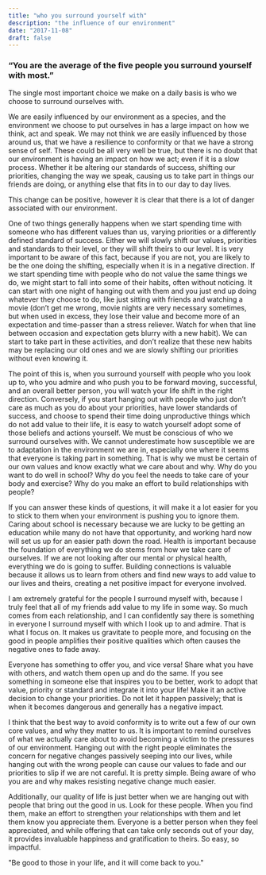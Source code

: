 ```yaml
---
title: "who you surround yourself with"
description: "the influence of our environment"
date: "2017-11-08"
draft: false
---
```


### “You are the average of the five people you surround yourself with most.”
The single most important choice we make on a daily basis is who we choose to surround ourselves with. 

We are easily influenced by our environment as a species, and the environment we choose to put ourselves in has a large impact on how we think, act and speak. We may not think we are easily influenced by those around us, that we have a resilience to conformity or that we have a strong sense of self. These could be all very well be true, but there is no doubt that our environment is having an impact on how we act; even if it is a slow process. Whether it be altering our standards of success, shifting our priorities, changing the way we speak, causing us to take part in things our friends are doing, or anything else that fits in to our day to day lives.

This change can be positive, however it is clear that there is a lot of danger associated with our environment.

One of two things generally happens when we start spending time with someone who has different values than us, varying priorities or a differently defined standard of success. Either we will slowly shift our values, priorities and standards to their level, or they will shift theirs to our level. It is very important to be aware of this fact, because if you are not, you are likely to be the one doing the shifting, especially when it is in a negative direction. If we start spending time with people who do not value the same things we do, we might start to fall into some of their habits, often without noticing. It can start with one night of hanging out with them and you just end up doing whatever they choose to do, like just sitting with friends and watching a movie (don’t get me wrong, movie nights are very necessary sometimes, but when used in excess, they lose their value and become more of an expectation and time-passer than a stress reliever. Watch for when that line between occasion and expectation gets blurry with a new habit). We can start to take part in these activities, and don’t realize that these new habits may be replacing our old ones and we are slowly shifting our priorities without even knowing it.

The point of this is, when you surround yourself with people who you look up to, who you admire and who push you to be forward moving, successful, and an overall better person, you will watch your life shift in the right direction. Conversely, if you start hanging out with people who just don’t care as much as you do about your priorities, have lower standards of success, and choose to spend their time doing unproductive things which do not add value to their life, it is easy to watch yourself adopt some of those beliefs and actions yourself. We must be conscious of who we surround ourselves with.
We cannot underestimate how susceptible we are to adaptation in the environment we are in, especially one where it seems that everyone is taking part in something. That is why we must be certain of our own values and know exactly what we care about and why.
Why do you want to do well in school?
Why do you feel the needs to take care of your body and exercise?
Why do you make an effort to build relationships with people? 

If you can answer these kinds of questions, it will make it a lot easier for you to stick to them when your environment is pushing you to ignore them.
Caring about school is necessary because we are lucky to be getting an education while many do not have that opportunity, and working hard now will set us up for an easier path down the road.
Health is important because the foundation of everything we do stems from how we take care of ourselves. If we are not looking after our mental or physical health, everything we do is going to suffer.
Building connections is valuable because it allows us to learn from others and find new ways to add value to our lives and theirs, creating a net positive impact for everyone involved.

I am extremely grateful for the people I surround myself with, because I truly feel that all of my friends add value to my life in some way. So much comes from each relationship, and I can confidently say there is something in everyone I surround myself with which I look up to and admire. That is what I focus on. It makes us gravitate to people more, and focusing on the good in people amplifies their positive qualities which often causes the negative ones to fade away.

Everyone has something to offer you, and vice versa! Share what you have with others, and watch them open up and do the same. If you see something in someone else that inspires you to be better, work to adopt that value, priority or standard and integrate it into your life! Make it an active decision to change your priorities. Do not let it happen passively; that is when it becomes dangerous and generally has a negative impact.

I think that the best way to avoid conformity is to write out a few of our own core values, and why they matter to us. It is important to remind ourselves of what we actually care about to avoid becoming a victim to the pressures of our environment. Hanging out with the right people eliminates the concern for negative changes passively seeping into our lives, while hanging out with the wrong people can cause our values to fade and our priorities to slip if we are not careful. It is pretty simple. Being aware of who you are and why makes resisting negative change much easier.

Additionally, our quality of life is just better when we are hanging out with people that bring out the good in us. Look for these people. When you find them, make an effort to strengthen your relationships with them and let them know you appreciate them. Everyone is a better person when they feel appreciated, and while offering that can take only seconds out of your day, it provides invaluable happiness and gratification to theirs. So easy, so impactful.

"Be good to those in your life, and it will come back to you."
